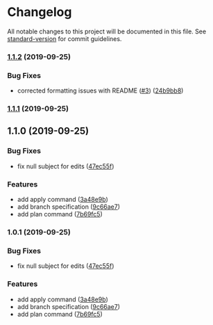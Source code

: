 # Changelog

All notable changes to this project will be documented in this file. See [standard-version](https://github.com/conventional-changelog/standard-version) for commit guidelines.

### [1.1.2](https://github.com/csaxton/kerfuffle/compare/v1.1.1...v1.1.2) (2019-09-25)


### Bug Fixes

* corrected formatting issues with README ([#3](https://github.com/csaxton/kerfuffle/issues/3)) ([24b9bb8](https://github.com/csaxton/kerfuffle/commit/24b9bb8))

### [1.1.1](https://github.com/csaxton/kerfuffle/compare/v1.1.0...v1.1.1) (2019-09-25)

## 1.1.0 (2019-09-25)


### Bug Fixes

* fix null subject for edits ([47ec55f](https://github.com/csaxton/kerfuffle/commit/47ec55f))


### Features

* add apply command ([3a48e9b](https://github.com/csaxton/kerfuffle/commit/3a48e9b))
* add branch specification ([9c66ae7](https://github.com/csaxton/kerfuffle/commit/9c66ae7))
* add plan command ([7b69fc5](https://github.com/csaxton/kerfuffle/commit/7b69fc5))

### 1.0.1 (2019-09-25)


### Bug Fixes

* fix null subject for edits ([47ec55f](https://github.com/csaxton/kerfuffle/commit/47ec55f))


### Features

* add apply command ([3a48e9b](https://github.com/csaxton/kerfuffle/commit/3a48e9b))
* add branch specification ([9c66ae7](https://github.com/csaxton/kerfuffle/commit/9c66ae7))
* add plan command ([7b69fc5](https://github.com/csaxton/kerfuffle/commit/7b69fc5))
